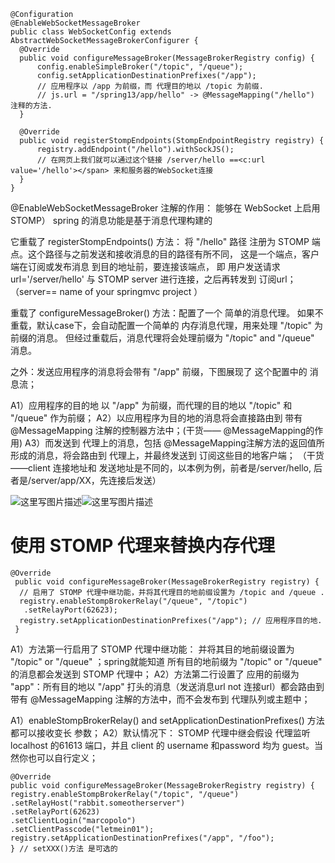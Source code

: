 


```
@Configuration  
@EnableWebSocketMessageBroker  
public class WebSocketConfig extends AbstractWebSocketMessageBrokerConfigurer {  
  @Override  
  public void configureMessageBroker(MessageBrokerRegistry config) {  
      config.enableSimpleBroker("/topic", "/queue");  
      config.setApplicationDestinationPrefixes("/app");  
      // 应用程序以 /app 为前缀，而 代理目的地以 /topic 为前缀.  
      // js.url = "/spring13/app/hello" -> @MessageMapping("/hello") 注释的方法.  
  }  
  
  @Override  
  public void registerStompEndpoints(StompEndpointRegistry registry) {  
      registry.addEndpoint("/hello").withSockJS();  
      // 在网页上我们就可以通过这个链接 /server/hello ==<c:url value='/hello'></span> 来和服务器的WebSocket连接  
  }  
}  
```


@EnableWebSocketMessageBroker 注解的作用： 能够在 WebSocket 上启用 STOMP）
spring 的消息功能是基于消息代理构建的


它重载了 registerStompEndpoints() 方法：
将 "/hello" 路径 注册为 STOMP 端点。这个路径与之前发送和接收消息的目的路径有所不同， 
这是一个端点，客户端在订阅或发布消息 到目的地址前，要连接该端点，
即 用户发送请求 url='/server/hello' 与 STOMP server 进行连接，之后再转发到 订阅url；（server== name of your springmvc project ）


重载了 configureMessageBroker() 方法：配置了一个 简单的消息代理。
如果不重载，默认case下，会自动配置一个简单的 内存消息代理，用来处理 "/topic" 为前缀的消息。
但经过重载后，消息代理将会处理前缀为 "/topic" and "/queue" 消息。


之外：发送应用程序的消息将会带有 "/app" 前缀，下图展现了 这个配置中的 消息流；



A1）应用程序的目的地 以 "/app" 为前缀，而代理的目的地以 "/topic" 和 "/queue" 作为前缀；
A2）以应用程序为目的地的消息将会直接路由到 带有 @MessageMapping 注解的控制器方法中；(干货—— @MessageMapping的作用)
A3）而发送到 代理上的消息，包括 @MessageMapping注解方法的返回值所形成的消息，将会路由到 代理上，并最终发送到 订阅这些目的地客户端；
（干货——client 连接地址和 发送地址是不同的，以本例为例，前者是/server/hello, 后者是/server/app/XX，先连接后发送）



![这里写图片描述](http://img.blog.csdn.net/20180131144953495?watermark/2/text/aHR0cDovL2Jsb2cuY3Nkbi5uZXQvcm9kX2pvaG4=/font/5a6L5L2T/fontsize/400/fill/I0JBQkFCMA==/dissolve/70/gravity/SouthEast)![这里写图片描述](http://img.blog.csdn.net/20180117101907667?watermark/2/text/aHR0cDovL2Jsb2cuY3Nkbi5uZXQvcm9kX2pvaG4=/font/5a6L5L2T/fontsize/400/fill/I0JBQkFCMA==/dissolve/70/gravity/SouthEast)


# 使用 STOMP 代理来替换内存代理

```
@Override  
 public void configureMessageBroker(MessageBrokerRegistry registry) {  
  // 启用了 STOMP 代理中继功能，并将其代理目的地前缀设置为 /topic and /queue .  
  registry.enableStompBrokerRelay("/queue", "/topic")  
   .setRelayPort(62623);  
  registry.setApplicationDestinationPrefixes("/app"); // 应用程序目的地.  
 } 
```

A1）方法第一行启用了 STOMP 代理中继功能： 并将其目的地前缀设置为 "/topic" or "/queue" ；spring就能知道 所有目的地前缀为 "/topic" or "/queue" 的消息都会发送到 STOMP 代理中；
A2）方法第二行设置了 应用的前缀为 "app"：所有目的地以 "/app" 打头的消息（发送消息url not 连接url）都会路由到 带有 @MessageMapping 注解的方法中，而不会发布到 代理队列或主题中；


A1）enableStompBrokerRelay() and setApplicationDestinationPrefixes() 方法都可以接收变长 参数；
A2）默认情况下： STOMP 代理中继会假设 代理监听 localhost 的61613 端口，并且 client 的 username 和password 均为 guest。当然你也可以自行定义；

```
@Override  
public void configureMessageBroker(MessageBrokerRegistry registry) {  
registry.enableStompBrokerRelay("/topic", "/queue")  
.setRelayHost("rabbit.someotherserver")  
.setRelayPort(62623)  
.setClientLogin("marcopolo")  
.setClientPasscode("letmein01");  
registry.setApplicationDestinationPrefixes("/app", "/foo");  
} // setXXX()方法 是可选的  
```










